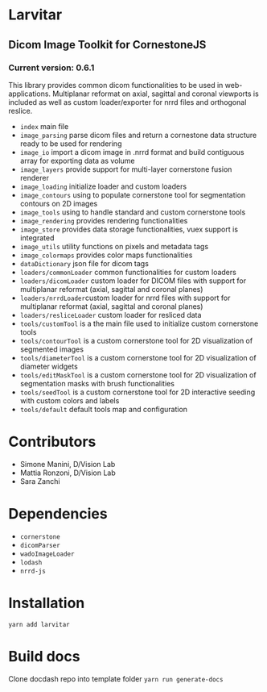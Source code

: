 # Larvitar

## Dicom Image Toolkit for CornestoneJS

### Current version: 0.6.1

This library provides common dicom functionalities to be used in web-applications. Multiplanar reformat on axial, sagittal and coronal viewports is included as well as custom loader/exporter for nrrd files and orthogonal reslice.

- `index` main file
- `image_parsing` parse dicom files and return a cornestone data structure ready to be used for rendering
- `image_io` import a dicom image in .nrrd format and build contiguous array for exporting data as volume
- `image_layers` provide support for multi-layer cornerstone fusion renderer
- `image_loading` initialize loader and custom loaders
- `image_contours` using to populate cornerstone tool for segmentation contours on 2D images
- `image_tools` using to handle standard and custom cornerstone tools
- `image_rendering` provides rendering functionalities
- `image_store` provides data storage functionalities, vuex support is integrated
- `image_utils` utility functions on pixels and metadata tags
- `image_colormaps` provides color maps functionalities
- `dataDictionary` json file for dicom tags
- `loaders/commonLoader` common functionalities for custom loaders
- `loaders/dicomLoader` custom loader for DICOM files with support for multiplanar reformat (axial, sagittal and coronal planes)
- `loaders/nrrdLoader`custom loader for nrrd files with support for multiplanar reformat (axial, sagittal and coronal planes)
- `loaders/resliceLoader` custom loader for resliced data
- `tools/customTool` is a the main file used to initialize custom cornerstone tools
- `tools/contourTool` is a custom cornerstone tool for 2D visualization of segmented images
- `tools/diameterTool` is a custom cornerstone tool for 2D visualization of diameter widgets
- `tools/editMaskTool` is a custom cornerstone tool for 2D visualization of segmentation masks with brush functionalities
- `tools/seedTool` is a custom cornerstone tool for 2D interactive seeding with custom colors and labels
- `tools/default` default tools map and configuration

# Contributors

- Simone Manini, D/Vision Lab
- Mattia Ronzoni, D/Vision Lab
- Sara Zanchi

# Dependencies

- `cornerstone`
- `dicomParser`
- `wadoImageLoader`
- `lodash`
- `nrrd-js`

# Installation

`yarn add larvitar`

# Build docs

Clone docdash repo into template folder
`yarn run generate-docs`
